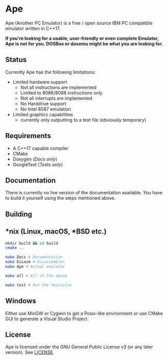 # Ape
Ape (Another PC Emulator) is a free / open source IBM PC compatible emulator written in C++17.

**If you're looking for a usable, user-friendly or even complete Emulator, Ape is not for you. DOSBox or dosemu might be what you are looking for.**

## Status
Currently Ape has the following limitations:

- Limited hardware support
  - Not all instructions are implemented
  - Limited to 8086/8088 instructions only
  - Not all interrupts are implemented
  - No Harddrive support
  - No Intel 8087 emulation
- Limited graphics capabilities
  - currently only outputting to a text file (obviously temporary)


## Requirements
- A C++17 capable compiler
- CMake
- Doxygen (*Docs only*)
- GoogleTest (*Tests only*)

## Documentation
There is currently no live version of the documentation available.
You have to build it yourself using the steps mentioned above.

## Building

## *nix (Linux, macOS, *BSD etc.)
```sh
mkdir build && cd build
cmake ..
```

```sh
make Docs # Documentation
make Disasm # Disassembler
make Ape # Actual emulator

make all # All of the above

make test # Run the testsuite
```

## Windows
Either use MinGW or Cygwin to get a Posix-like environment
or use CMake GUI to generate a Visual Studio Project.


## License
Ape is licensed under the GNU General Public License v3 (or any later version). See [LICENSE](LICENSE).